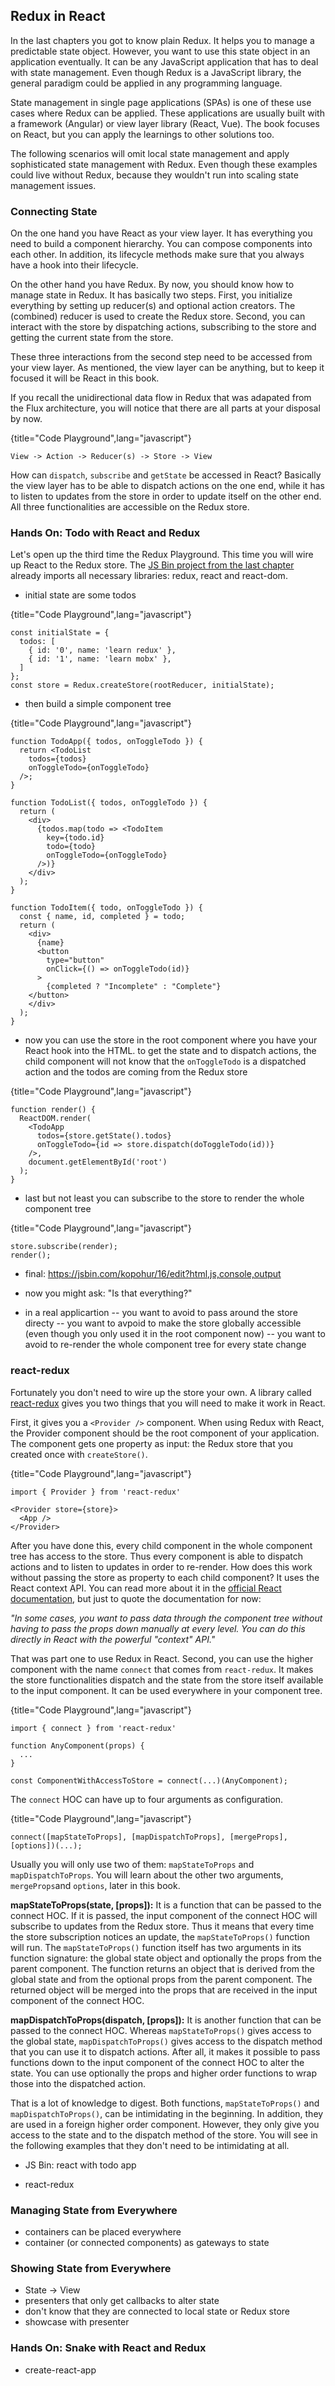 ## Redux in React

In the last chapters you got to know plain Redux. It helps you to manage a predictable state object. However, you want to use this state object in an application eventually. It can be any JavaScript application that has to deal with state management. Even though Redux is a JavaScript library, the general paradigm could be applied in any programming language.

State management in single page applications (SPAs) is one of these use cases where Redux can be applied. These applications are usually built with a framework (Angular) or view layer library (React, Vue). The book focuses on React, but you can apply the learnings to other solutions too.

The following scenarios will omit local state management and apply sophisticated state management with Redux. Even though these examples could live without Redux, because they wouldn't run into scaling state management issues.

### Connecting State

On the one hand you have React as your view layer. It has everything you need to build a component hierarchy. You can compose components into each other. In addition, its lifecycle methods make sure that you always have a hook into their lifecycle.

On the other hand you have Redux. By now, you should know how to manage state in Redux. It has basically two steps. First, you initialize everything by setting up reducer(s) and optional action creators. The (combined) reducer is used to create the Redux store. Second, you can interact with the store by dispatching actions, subscribing to the store and getting the current state from the store.

These three interactions from the second step need to be accessed from your view layer. As mentioned, the view layer can be anything, but to keep it focused it will be React in this book.

If you recall the unidirectional data flow in Redux that was adapated from the Flux architecture, you will notice that there are all parts at your disposal by now.

{title="Code Playground",lang="javascript"}
~~~~~~~~
View -> Action -> Reducer(s) -> Store -> View
~~~~~~~~

How can `dispatch`, `subscribe` and `getState` be accessed in React? Basically the view layer has to be able to dispatch actions on the one end, while it has to listen to updates from the store in order to update itself on the other end. All three functionalities are accessible on the Redux store.

### Hands On: Todo with React and Redux

Let's open up the third time the Redux Playground. This time you will wire up React to the Redux store. The [JS Bin project from the last chapter](https://jsbin.com/kopohur/15/edit?html,js,console,output) already imports all necessary libraries: redux, react and react-dom.

- initial state are some todos

{title="Code Playground",lang="javascript"}
~~~~~~~~
const initialState = {
  todos: [
    { id: '0', name: 'learn redux' },
    { id: '1', name: 'learn mobx' },
  ]
};
const store = Redux.createStore(rootReducer, initialState);
~~~~~~~~

- then build a simple component tree

{title="Code Playground",lang="javascript"}
~~~~~~~~
function TodoApp({ todos, onToggleTodo }) {
  return <TodoList
    todos={todos}
    onToggleTodo={onToggleTodo}
  />;
}

function TodoList({ todos, onToggleTodo }) {
  return (
    <div>
      {todos.map(todo => <TodoItem
        key={todo.id}
        todo={todo}
        onToggleTodo={onToggleTodo}
      />)}
    </div>
  );
}

function TodoItem({ todo, onToggleTodo }) {
  const { name, id, completed } = todo;
  return (
    <div>
      {name}
      <button
        type="button"
        onClick={() => onToggleTodo(id)}
      >
        {completed ? "Incomplete" : "Complete"}
    </button>
    </div>
  );
}
~~~~~~~~

- now you can use the store in the root component where you have your React hook into the HTML. to get the state and to dispatch actions, the child component will not know that the `onToggleTodo` is a dispatched action and the todos are coming from the Redux store

{title="Code Playground",lang="javascript"}
~~~~~~~~
function render() {
  ReactDOM.render(
    <TodoApp
      todos={store.getState().todos}
      onToggleTodo={id => store.dispatch(doToggleTodo(id))}
    />,
    document.getElementById('root')
  );
}
~~~~~~~~

- last but not least you can subscribe to the store to render the whole component tree

{title="Code Playground",lang="javascript"}
~~~~~~~~
store.subscribe(render);
render();
~~~~~~~~

- final: https://jsbin.com/kopohur/16/edit?html,js,console,output

- now you might ask: "Is that everything?"
- in a real applicartion
-- you want to avoid to pass around the store directy
-- you want to avpoid to make the store globally accessible (even though you only used it in the root component now)
-- you want to avoid to re-render the whole component tree for every state change

### react-redux

Fortunately you don't need to wire up the store your own. A library called [react-redux](https://github.com/reactjs/react-redux) gives you two things that you will need to make it work in React.

First, it gives you a `<Provider />` component. When using Redux with React, the Provider component should be the root component of your application. The component gets one property as input: the Redux store that you created once with `createStore()`.

{title="Code Playground",lang="javascript"}
~~~~~~~~
import { Provider } from 'react-redux'

<Provider store={store}>
  <App />
</Provider>
~~~~~~~~

After you have done this, every child component in the whole component tree has access to the store. Thus every component is able to dispatch actions and to listen to updates in order to re-render. How does this work without passing the store as property to each child component? It uses the React context API. You can read more about it in the [official React documentation](https://facebook.github.io/react/docs/context.html), but just to quote the documentation for now:

*"In some cases, you want to pass data through the component tree without having to pass the props down manually at every level. You can do this directly in React with the powerful "context" API."*

That was part one to use Redux in React. Second, you can use the higher component with the name `connect` that comes from `react-redux`. It makes the store functionalities dispatch and the state from the store itself available to the input component. It can be used everywhere in your component tree.

{title="Code Playground",lang="javascript"}
~~~~~~~~
import { connect } from 'react-redux'

function AnyComponent(props) {
  ...
}

const ComponentWithAccessToStore = connect(...)(AnyComponent);
~~~~~~~~

The `connect` HOC can have up to four arguments as configuration.

{title="Code Playground",lang="javascript"}
~~~~~~~~
connect([mapStateToProps], [mapDispatchToProps], [mergeProps], [options])(...);
~~~~~~~~

Usually you will only use two of them: `mapStateToProps` and `mapDispatchToProps`. You will learn about the other two arguments, `mergeProps`and `options`, later in this book.

**mapStateToProps(state, [props]):** It is a function that can be passed to the connect HOC. If it is passed, the input component of the connect HOC will subscribe to updates from the Redux store. Thus it means that every time the store subscription notices an update, the `mapStateToProps()` function will run. The `mapStateToProps()` function itself has two arguments in its function signature: the global state object and optionally the props from the parent component. The function returns an object that is derived from the global state and from the optional props from the parent component. The returned object will be merged into the props that are received in the input component of the connect HOC.

**mapDispatchToProps(dispatch, [props]):** It is another function that can be passed to the connect HOC. Whereas `mapStateToProps()` gives access to the global state, `mapDispatchToProps()` gives access to the dispatch method that you can use it to dispatch actions. After all, it makes it possible to pass functions down to the input component of the connect HOC to alter the state. You can use optionally the props and higher order functions to wrap those into the dispatched action.

That is a lot of knowledge to digest. Both functions, `mapStateToProps()` and `mapDispatchToProps()`, can be intimidating in the beginning. In addition, they are used in a foreign higher order component. However, they only give you access to the state and to the dispatch method of the store. You will see in the following examples that they don't need to be intimidating at all.


- JS Bin: react with todo app

- react-redux

### Managing State from Everywhere

- containers can be placed everywhere
- container (or connected components) as gateways to state

### Showing State from Everywhere

- State -> View
- presenters that only get callbacks to alter state
- don't know that they are connected to local state or Redux store
- showcase with presenter

### Hands On: Snake with React and Redux

- create-react-app